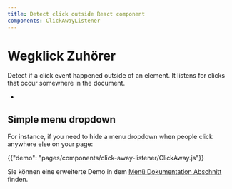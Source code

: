 ```yaml
---
title: Detect click outside React component
components: ClickAwayListener
---
```


# Wegklick Zuhörer

<p class="description">Detect if a click event happened outside of an element. It listens for clicks that occur somewhere in the document.</p>

- 

## Simple menu dropdown

For instance, if you need to hide a menu dropdown when people click anywhere else on your page:

{{"demo": "pages/components/click-away-listener/ClickAway.js"}}

Sie können eine erweiterte Demo in dem [Menü Dokumentation Abschnitt](/components/menus/#menulist-composition) finden.